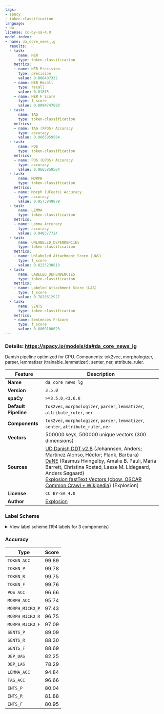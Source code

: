 ```yaml
---
tags:
- spacy
- token-classification
language:
- da
license: cc-by-sa-4.0
model-index:
- name: da_core_news_lg
  results:
  - task:
      name: NER
      type: token-classification
    metrics:
    - name: NER Precision
      type: precision
      value: 0.800407332
    - name: NER Recall
      type: recall
      value: 0.81875
    - name: NER F Score
      type: f_score
      value: 0.8094747683
  - task:
      name: TAG
      type: token-classification
    metrics:
    - name: TAG (XPOS) Accuracy
      type: accuracy
      value: 0.9665859564
  - task:
      name: POS
      type: token-classification
    metrics:
    - name: POS (UPOS) Accuracy
      type: accuracy
      value: 0.9665859564
  - task:
      name: MORPH
      type: token-classification
    metrics:
    - name: Morph (UFeats) Accuracy
      type: accuracy
      value: 0.9573849879
  - task:
      name: LEMMA
      type: token-classification
    metrics:
    - name: Lemma Accuracy
      type: accuracy
      value: 0.948377724
  - task:
      name: UNLABELED_DEPENDENCIES
      type: token-classification
    metrics:
    - name: Unlabeled Attachment Score (UAS)
      type: f_score
      value: 0.8225238813
  - task:
      name: LABELED_DEPENDENCIES
      type: token-classification
    metrics:
    - name: Labeled Attachment Score (LAS)
      type: f_score
      value: 0.7828612927
  - task:
      name: SENTS
      type: token-classification
    metrics:
    - name: Sentences F-Score
      type: f_score
      value: 0.8869100623
---
```

### Details: https://spacy.io/models/da#da_core_news_lg

Danish pipeline optimized for CPU. Components: tok2vec, morphologizer, parser, lemmatizer (trainable_lemmatizer), senter, ner, attribute_ruler.

| Feature | Description |
| --- | --- |
| **Name** | `da_core_news_lg` |
| **Version** | `3.5.0` |
| **spaCy** | `>=3.5.0,<3.6.0` |
| **Default Pipeline** | `tok2vec`, `morphologizer`, `parser`, `lemmatizer`, `attribute_ruler`, `ner` |
| **Components** | `tok2vec`, `morphologizer`, `parser`, `lemmatizer`, `senter`, `attribute_ruler`, `ner` |
| **Vectors** | 500000 keys, 500000 unique vectors (300 dimensions) |
| **Sources** | [UD Danish DDT v2.8](https://github.com/UniversalDependencies/UD_Danish-DDT) (Johannsen, Anders; Martínez Alonso, Héctor; Plank, Barbara)<br />[DaNE](https://github.com/alexandrainst/danlp/blob/master/docs/datasets.md#danish-dependency-treebank-dane) (Rasmus Hvingelby, Amalie B. Pauli, Maria Barrett, Christina Rosted, Lasse M. Lidegaard, Anders Søgaard)<br />[Explosion fastText Vectors (cbow, OSCAR Common Crawl + Wikipedia)](https://spacy.io) (Explosion) |
| **License** | `CC BY-SA 4.0` |
| **Author** | [Explosion](https://explosion.ai) |

### Label Scheme

<details>

<summary>View label scheme (194 labels for 3 components)</summary>

| Component | Labels |
| --- | --- |
| **`morphologizer`** | `AdpType=Prep\|POS=ADP`, `Definite=Ind\|Gender=Com\|Number=Sing\|POS=NOUN`, `Mood=Ind\|POS=AUX\|Tense=Pres\|VerbForm=Fin\|Voice=Act`, `POS=PROPN`, `Definite=Ind\|Number=Sing\|POS=VERB\|Tense=Past\|VerbForm=Part`, `Definite=Def\|Gender=Neut\|Number=Sing\|POS=NOUN`, `POS=SCONJ`, `Definite=Def\|Gender=Com\|Number=Sing\|POS=NOUN`, `Mood=Ind\|POS=VERB\|Tense=Pres\|VerbForm=Fin\|Voice=Act`, `POS=ADV`, `Number=Plur\|POS=DET\|PronType=Dem`, `Degree=Pos\|Number=Plur\|POS=ADJ`, `Definite=Ind\|Gender=Com\|Number=Plur\|POS=NOUN`, `POS=PUNCT`, `POS=CCONJ`, `Definite=Ind\|Degree=Cmp\|Number=Sing\|POS=ADJ`, `Degree=Cmp\|POS=ADJ`, `POS=PRON\|PartType=Inf`, `Gender=Com\|Number=Sing\|POS=DET\|PronType=Ind`, `Definite=Ind\|Degree=Pos\|Number=Sing\|POS=ADJ`, `Case=Acc\|Gender=Neut\|Number=Sing\|POS=PRON\|Person=3\|PronType=Prs`, `Definite=Ind\|Gender=Neut\|Number=Plur\|POS=NOUN`, `Definite=Def\|Degree=Pos\|Number=Sing\|POS=ADJ`, `Gender=Neut\|Number=Sing\|POS=DET\|PronType=Dem`, `Degree=Pos\|POS=ADV`, `Definite=Def\|Number=Sing\|POS=VERB\|Tense=Past\|VerbForm=Part`, `Definite=Ind\|Gender=Neut\|Number=Sing\|POS=NOUN`, `POS=PRON\|PronType=Dem`, `NumType=Card\|POS=NUM`, `Definite=Ind\|Degree=Pos\|Gender=Neut\|Number=Sing\|POS=ADJ`, `Case=Acc\|Gender=Com\|Number=Sing\|POS=PRON\|Person=3\|PronType=Prs`, `Degree=Pos\|Gender=Com\|Number=Sing\|POS=ADJ`, `Case=Nom\|Gender=Com\|Number=Sing\|POS=PRON\|Person=3\|PronType=Prs`, `NumType=Ord\|POS=ADJ`, `Gender=Com\|Number=Sing\|Number[psor]=Sing\|POS=DET\|Person=3\|Poss=Yes\|PronType=Prs\|Reflex=Yes`, `Mood=Ind\|POS=AUX\|Tense=Past\|VerbForm=Fin\|Voice=Act`, `POS=VERB\|VerbForm=Inf\|Voice=Act`, `Mood=Ind\|POS=VERB\|Tense=Past\|VerbForm=Fin\|Voice=Act`, `POS=NOUN`, `Mood=Ind\|POS=VERB\|Tense=Pres\|VerbForm=Fin\|Voice=Pass`, `POS=ADP\|PartType=Inf`, `Degree=Pos\|POS=ADJ`, `Definite=Def\|Gender=Com\|Number=Plur\|POS=NOUN`, `Number[psor]=Sing\|POS=DET\|Person=3\|Poss=Yes\|PronType=Prs`, `Case=Gen\|Definite=Def\|Gender=Com\|Number=Sing\|POS=NOUN`, `POS=AUX\|VerbForm=Inf\|Voice=Act`, `Definite=Ind\|Degree=Pos\|Gender=Com\|Number=Sing\|POS=ADJ`, `Gender=Com\|Number=Sing\|POS=DET\|PronType=Dem`, `Number=Plur\|POS=DET\|PronType=Ind`, `Gender=Com\|Number=Sing\|POS=PRON\|PronType=Ind`, `Case=Acc\|POS=PRON\|Person=3\|PronType=Prs\|Reflex=Yes`, `POS=PART\|PartType=Inf`, `Gender=Neut\|Number=Sing\|POS=DET\|PronType=Ind`, `Case=Acc\|Number=Plur\|POS=PRON\|Person=3\|PronType=Prs`, `Case=Gen\|Definite=Def\|Gender=Neut\|Number=Sing\|POS=NOUN`, `Case=Nom\|Number=Plur\|POS=PRON\|Person=3\|PronType=Prs`, `Case=Nom\|Gender=Com\|Number=Sing\|POS=PRON\|Person=1\|PronType=Prs`, `Case=Nom\|Gender=Com\|POS=PRON\|PronType=Ind`, `Gender=Neut\|Number=Sing\|POS=PRON\|PronType=Ind`, `Mood=Imp\|POS=VERB`, `Gender=Com\|Number=Sing\|Number[psor]=Sing\|POS=DET\|Person=1\|Poss=Yes\|PronType=Prs`, `Definite=Ind\|Number=Sing\|POS=AUX\|Tense=Past\|VerbForm=Part`, `POS=X`, `Case=Nom\|Gender=Com\|Number=Plur\|POS=PRON\|Person=1\|PronType=Prs`, `Case=Gen\|Definite=Def\|Gender=Com\|Number=Plur\|POS=NOUN`, `POS=VERB\|Tense=Pres\|VerbForm=Part`, `Number=Plur\|POS=PRON\|PronType=Int,Rel`, `POS=VERB\|VerbForm=Inf\|Voice=Pass`, `Case=Gen\|Definite=Ind\|Gender=Com\|Number=Sing\|POS=NOUN`, `Degree=Cmp\|POS=ADV`, `POS=ADV\|PartType=Inf`, `Degree=Sup\|POS=ADV`, `Number=Plur\|POS=PRON\|PronType=Dem`, `Number=Plur\|POS=PRON\|PronType=Ind`, `Definite=Def\|Gender=Neut\|Number=Plur\|POS=NOUN`, `Case=Acc\|Gender=Com\|Number=Sing\|POS=PRON\|Person=1\|PronType=Prs`, `Case=Gen\|POS=PROPN`, `POS=ADP`, `Degree=Cmp\|Number=Plur\|POS=ADJ`, `Definite=Def\|Degree=Sup\|POS=ADJ`, `Gender=Neut\|Number=Sing\|Number[psor]=Sing\|POS=DET\|Person=1\|Poss=Yes\|PronType=Prs`, `Degree=Pos\|Number=Sing\|POS=ADJ`, `Number=Plur\|Number[psor]=Sing\|POS=DET\|Person=3\|Poss=Yes\|PronType=Prs\|Reflex=Yes`, `Gender=Com\|Number=Sing\|Number[psor]=Plur\|POS=DET\|Person=1\|Poss=Yes\|PronType=Prs\|Style=Form`, `Number=Plur\|POS=PRON\|PronType=Rcp`, `Case=Gen\|Degree=Cmp\|POS=ADJ`, `POS=SPACE`, `Case=Gen\|Definite=Def\|Gender=Neut\|Number=Plur\|POS=NOUN`, `Number[psor]=Plur\|POS=DET\|Person=3\|Poss=Yes\|PronType=Prs`, `POS=INTJ`, `Number=Plur\|Number[psor]=Sing\|POS=DET\|Person=1\|Poss=Yes\|PronType=Prs`, `Degree=Pos\|Gender=Neut\|Number=Sing\|POS=ADJ`, `Gender=Neut\|Number=Sing\|Number[psor]=Plur\|POS=DET\|Person=1\|Poss=Yes\|PronType=Prs\|Style=Form`, `Case=Acc\|Gender=Com\|Number=Sing\|POS=PRON\|Person=2\|PronType=Prs`, `Gender=Com\|Number=Sing\|Number[psor]=Sing\|POS=DET\|Person=2\|Poss=Yes\|PronType=Prs`, `Case=Gen\|Definite=Ind\|Gender=Neut\|Number=Plur\|POS=NOUN`, `Number=Sing\|POS=PRON\|PronType=Int,Rel`, `Number=Plur\|Number[psor]=Plur\|POS=DET\|Person=1\|Poss=Yes\|PronType=Prs\|Style=Form`, `Gender=Neut\|Number=Sing\|POS=PRON\|PronType=Int,Rel`, `Definite=Def\|Degree=Sup\|Number=Plur\|POS=ADJ`, `Case=Nom\|Gender=Com\|Number=Sing\|POS=PRON\|Person=2\|PronType=Prs`, `Gender=Neut\|Number=Sing\|Number[psor]=Sing\|POS=DET\|Person=3\|Poss=Yes\|PronType=Prs\|Reflex=Yes`, `Definite=Ind\|Number=Sing\|POS=NOUN`, `Number=Plur\|POS=VERB\|Tense=Past\|VerbForm=Part`, `Number=Plur\|Number[psor]=Sing\|POS=PRON\|Person=3\|Poss=Yes\|PronType=Prs\|Reflex=Yes`, `POS=SYM`, `Case=Nom\|Gender=Com\|POS=PRON\|Person=2\|Polite=Form\|PronType=Prs`, `Degree=Sup\|POS=ADJ`, `Number=Plur\|POS=DET\|PronType=Ind\|Style=Arch`, `Case=Gen\|Gender=Com\|Number=Sing\|POS=DET\|PronType=Dem`, `Foreign=Yes\|POS=X`, `POS=DET\|Person=2\|Polite=Form\|Poss=Yes\|PronType=Prs`, `Gender=Neut\|Number=Sing\|POS=PRON\|PronType=Dem`, `Case=Acc\|Gender=Com\|Number=Plur\|POS=PRON\|Person=1\|PronType=Prs`, `Case=Gen\|Definite=Ind\|Gender=Neut\|Number=Sing\|POS=NOUN`, `Case=Gen\|POS=PRON\|PronType=Int,Rel`, `Gender=Com\|Number=Sing\|POS=PRON\|PronType=Dem`, `Abbr=Yes\|POS=X`, `Case=Gen\|Definite=Ind\|Gender=Com\|Number=Plur\|POS=NOUN`, `Definite=Def\|Degree=Abs\|POS=ADJ`, `Definite=Ind\|Degree=Sup\|Number=Sing\|POS=ADJ`, `Definite=Ind\|POS=NOUN`, `Gender=Com\|Number=Plur\|POS=NOUN`, `Number[psor]=Plur\|POS=DET\|Person=1\|Poss=Yes\|PronType=Prs`, `Gender=Com\|POS=PRON\|PronType=Int,Rel`, `Case=Nom\|Gender=Com\|Number=Plur\|POS=PRON\|Person=2\|PronType=Prs`, `Degree=Abs\|POS=ADV`, `POS=VERB\|VerbForm=Ger`, `POS=VERB\|Tense=Past\|VerbForm=Part`, `Definite=Def\|Degree=Sup\|Number=Sing\|POS=ADJ`, `Number=Plur\|Number[psor]=Plur\|POS=PRON\|Person=1\|Poss=Yes\|PronType=Prs\|Style=Form`, `Case=Gen\|Definite=Def\|Degree=Pos\|Number=Sing\|POS=ADJ`, `Case=Gen\|Degree=Pos\|Number=Plur\|POS=ADJ`, `Case=Acc\|Gender=Com\|POS=PRON\|Person=2\|Polite=Form\|PronType=Prs`, `Gender=Com\|Number=Sing\|POS=PRON\|PronType=Int,Rel`, `POS=VERB\|Tense=Pres`, `Case=Gen\|Number=Plur\|POS=DET\|PronType=Ind`, `Number[psor]=Plur\|POS=DET\|Person=2\|Poss=Yes\|PronType=Prs`, `POS=PRON\|Person=2\|Polite=Form\|Poss=Yes\|PronType=Prs`, `Gender=Neut\|Number=Sing\|Number[psor]=Sing\|POS=DET\|Person=2\|Poss=Yes\|PronType=Prs`, `POS=AUX\|Tense=Pres\|VerbForm=Part`, `Mood=Ind\|POS=VERB\|Tense=Past\|VerbForm=Fin\|Voice=Pass`, `Gender=Com\|Number=Sing\|Number[psor]=Sing\|POS=PRON\|Person=3\|Poss=Yes\|PronType=Prs\|Reflex=Yes`, `Degree=Sup\|Number=Plur\|POS=ADJ`, `Case=Acc\|Gender=Com\|Number=Plur\|POS=PRON\|Person=2\|PronType=Prs`, `Gender=Neut\|Number=Sing\|Number[psor]=Sing\|POS=PRON\|Person=3\|Poss=Yes\|PronType=Prs\|Reflex=Yes`, `Definite=Ind\|Number=Plur\|POS=NOUN`, `Case=Gen\|Number=Plur\|POS=VERB\|Tense=Past\|VerbForm=Part`, `Mood=Imp\|POS=AUX`, `Gender=Com\|Number=Sing\|Number[psor]=Sing\|POS=PRON\|Person=1\|Poss=Yes\|PronType=Prs`, `Number[psor]=Sing\|POS=PRON\|Person=3\|Poss=Yes\|PronType=Prs`, `Definite=Def\|Gender=Com\|Number=Sing\|POS=VERB\|Tense=Past\|VerbForm=Part`, `Number=Plur\|Number[psor]=Sing\|POS=DET\|Person=2\|Poss=Yes\|PronType=Prs`, `Case=Gen\|Gender=Com\|Number=Sing\|POS=DET\|PronType=Ind`, `Case=Gen\|POS=NOUN`, `Number[psor]=Plur\|POS=PRON\|Person=3\|Poss=Yes\|PronType=Prs`, `POS=DET\|PronType=Dem`, `Definite=Def\|Number=Plur\|POS=NOUN` |
| **`parser`** | `ROOT`, `acl:relcl`, `advcl`, `advmod`, `advmod:lmod`, `amod`, `appos`, `aux`, `case`, `cc`, `ccomp`, `compound:prt`, `conj`, `cop`, `dep`, `det`, `expl`, `fixed`, `flat`, `iobj`, `list`, `mark`, `nmod`, `nmod:poss`, `nsubj`, `nummod`, `obj`, `obl`, `obl:lmod`, `obl:tmod`, `punct`, `xcomp` |
| **`ner`** | `LOC`, `MISC`, `ORG`, `PER` |

</details>

### Accuracy

| Type | Score |
| --- | --- |
| `TOKEN_ACC` | 99.89 |
| `TOKEN_P` | 99.78 |
| `TOKEN_R` | 99.75 |
| `TOKEN_F` | 99.76 |
| `POS_ACC` | 96.66 |
| `MORPH_ACC` | 95.74 |
| `MORPH_MICRO_P` | 97.43 |
| `MORPH_MICRO_R` | 96.75 |
| `MORPH_MICRO_F` | 97.09 |
| `SENTS_P` | 89.09 |
| `SENTS_R` | 88.30 |
| `SENTS_F` | 88.69 |
| `DEP_UAS` | 82.25 |
| `DEP_LAS` | 78.29 |
| `LEMMA_ACC` | 94.84 |
| `TAG_ACC` | 96.66 |
| `ENTS_P` | 80.04 |
| `ENTS_R` | 81.88 |
| `ENTS_F` | 80.95 |